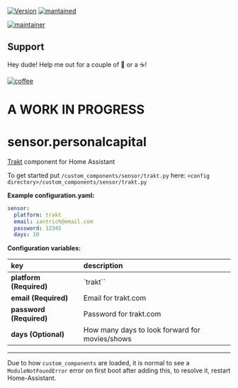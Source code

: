 [![Version](https://img.shields.io/badge/version-0.0.1-green.svg?style=for-the-badge)](#) [![mantained](https://img.shields.io/maintenance/yes/2018.svg?style=for-the-badge)](#)

[![maintainer](https://img.shields.io/badge/maintainer-Ian%20Richardson%20%40iantrich-blue.svg?style=for-the-badge)](#)

## Support
Hey dude! Help me out for a couple of :beers: or a :coffee:!

[![coffee](https://www.buymeacoffee.com/assets/img/custom_images/black_img.png)](https://www.buymeacoffee.com/zJtVxUAgH)

# A WORK IN PROGRESS

# sensor.personalcapital
[Trakt](https://www.trakt.tv) component for Home Assistant

To get started put `/custom_components/sensor/trakt.py` here:
`<config directory>/custom_components/sensor/trakt.py`

**Example configuration.yaml:**

```yaml
sensor:
  platform: trakt
  email: iantrich@email.com
  password: 12345
  days: 10
```

**Configuration variables:**

key | description
:--- | :---
**platform (Required)** | `trakt``
**email (Required)** | Email for trakt.com
**password (Required)** | Password for trakt.com
**days (Optional)** | How many days to look forward for movies/shows

***

Due to how `custom_components` are loaded, it is normal to see a `ModuleNotFoundError` error on first boot after adding this, to resolve it, restart Home-Assistant.
